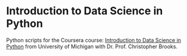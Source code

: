 # Introduction to Data Science in Python
Python scripts for the Coursera course: [Introduction to Data Science in Python](https://www.coursera.org/learn/python-data-analysis) from University of Michigan with Dr. Prof. Christopher Brooks.
